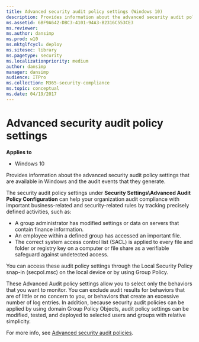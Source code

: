 ```yaml
---
title: Advanced security audit policy settings (Windows 10)
description: Provides information about the advanced security audit policy settings that are available in Windows and the audit events that they generate.
ms.assetid: 6BF9A642-DBC3-4101-94A3-B2316C553CE3
ms.reviewer: 
ms.author: dansimp
ms.prod: w10
ms.mktglfcycl: deploy
ms.sitesec: library
ms.pagetype: security
ms.localizationpriority: medium
author: dansimp
manager: dansimp
audience: ITPro
ms.collection: M365-security-compliance
ms.topic: conceptual
ms.date: 04/19/2017
---
```


# Advanced security audit policy settings

**Applies to**
-   Windows 10

Provides information about the advanced security audit policy settings that are available in Windows and the audit events that they generate.

The security audit policy settings under **Security Settings\\Advanced Audit Policy Configuration** can help your organization audit compliance with important business-related and security-related rules by tracking precisely defined activities, such as:

-   A group administrator has modified settings or data on servers that contain finance information.
-   An employee within a defined group has accessed an important file.
-   The correct system access control list (SACL) is applied to every file and folder or registry key on a computer or file share as a verifiable safeguard against undetected access.

You can access these audit policy settings through the Local Security Policy snap-in (secpol.msc) on the local device or by using Group Policy.

These Advanced Audit policy settings allow you to select only the behaviors that you want to monitor. You can exclude audit results for behaviors that are of little or no concern to you, or behaviors that create an excessive number of log entries. In addition, because security audit policies can be applied by using domain Group Policy Objects, audit policy settings can be modified, tested, and deployed to selected users and groups with relative simplicity.

For more info, see [Advanced security audit policies](../auditing/advanced-security-auditing.md).
